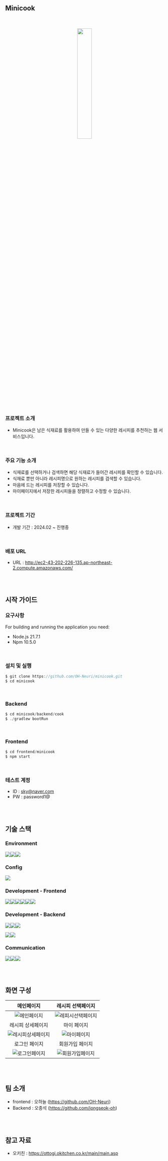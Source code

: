 ## Minicook

<div align="center">
  <br>
  <br>
  <img width="30%" src="https://github.com/OH-Neuri/minicook/assets/87141845/b4d2a226-1694-4818-ba46-b07852298fd6"/>
  <br>
</div>
<br>
<br>

<h3>
  프로젝트 소개
</h3>

-  Minicook은 남은 식재료를 활용하여 만들 수 있는 다양한 레시피를 추천하는 웹 서비스입니다.

<br>

### 주요 기능 소개
-  식재료를 선택하거나 검색하면 해당 식재료가 들어간 레시피를 확인할 수 있습니다.
-  식재료 뿐만 아니라 레시피명으로 원하는 레시피를 검색할 수 있습니다. 
-  마음에 드는 레시피를 저장할 수 있습니다.
-  마이페이지에서 저장한 레시피들을 정렬하고 수정할 수 있습니다.


<br>
<h3>프로젝트 기간</h3>

- 개발 기간 :  2024.02 ~ 진행중
<br>



### 배포 URL

- URL : http://ec2-43-202-226-135.ap-northeast-2.compute.amazonaws.com/

<br>
<br>


## 시작 가이드

### 요구사항

For building and running the application you need:

- Node.js 21.7.1
- Npm 10.5.0
  
<br>

### 설치 및 실행


```jsx
$ git clone https://github.com/OH-Neuri/minicook.git
$ cd minicook
```

<br>

### Backend

```jsx
$ cd minicook/backend/cook
$ ./gradlew bootRun
```

<br>

### Frontend

```jsx
$ cd frontend/minicook
$ npm start
```

<br>

### 테스트 계정

- ID : sky@naver.com
- PW : password1@

<br>
<br>

## 기술 스택


### Environment

<img src="https://img.shields.io/badge/visualstudiocode-007ACC?style=for-the-badge&logo=visualstudiocode&logoColor=white"><img src="https://img.shields.io/badge/GitHub-100000?style=for-the-badge&logo=github&logoColor=white"/><img src="https://img.shields.io/badge/Git-F05032?style=for-the-badge&logo=git&logoColor=white"/>



### Config

<img src="https://img.shields.io/badge/NPM-CB3837?style=for-the-badge&logo=npm&logoColor=white">

### Development - Frontend

<img src="https://img.shields.io/badge/JavaScript-F7DF1E?style=for-the-badge&logo=JavaScript&logoColor=white"/><img src="https://img.shields.io/badge/React-20232A?style=for-the-badge&logo=react&logoColor=61DAFB"/><img src="https://img.shields.io/badge/TypeScript-007ACC?style=for-the-badge&logo=typescript&logoColor=white"/><img src="https://img.shields.io/badge/redux-764ABC?style=for-the-badge&logo=redux&logoColor=white"/><img src="https://img.shields.io/badge/styledcomponents-DB7093?style=for-the-badge&logo=styledcomponents&logoColor=white"/><img src="https://img.shields.io/badge/Testinglibrary-E33332?style=for-the-badge&logo=testinglibrary&logoColor=white"/>



### Development - Backend

<img src="https://img.shields.io/badge/express-000000?style=for-the-badge&logo=express&logoColor=white"/><img src="https://img.shields.io/badge/mongodb-47A248?style=for-the-badge&logo=mongodb&logoColor=white"/><img src="https://img.shields.io/badge/firebase-FFCA28?style=for-the-badge&logo=firebase&logoColor=white"/>


<img src="https://img.shields.io/badge/SpringBoot-6DB33?style=for-the-badge&logo=spring&logoColor=white"/><img src="https://img.shields.io/badge/SpringSecurity-6DB33F?style=for-the-badge&logo=spring&logoColor=white"/>


### Communication

<img src="https://img.shields.io/badge/notion-000000?style=for-the-badge&logo=notion&logoColor=white"/><img src="https://img.shields.io/badge/googlesheets-34A853?style=for-the-badge&logo=googlesheets&logoColor=white"/><img src="https://img.shields.io/badge/discord-5865F2?style=for-the-badge&logo=discord&logoColor=white"/>

<br>
<br>


## 화면 구성

|메인페이지|레시피 선택페이지|
|:--:|:--:|
|![메인페이지](https://github.com/OH-Neuri/minicook/assets/87141845/706fbcc0-8afb-4a56-a297-45031472ae99)|![레피시선택페이지](https://github.com/OH-Neuri/minicook/assets/87141845/7db04be5-aca4-48fd-8135-b01366a70e60)|
|레시피 상세페이지|마이 페이지|
|![레시피상세페이지](https://github.com/OH-Neuri/minicook/assets/87141845/c81f87e8-4ced-4b1e-93f6-1549eeda3ae6)|![마이페이지](https://github.com/OH-Neuri/minicook/assets/87141845/13691981-754f-41c8-b1d2-d50b42739497)|
|로그인 페이지|회원가입 페이지|
|![로그인페이지](https://github.com/OH-Neuri/minicook/assets/87141845/424696c3-671e-480d-8c5e-3e183a57dcba)|![회원가입페이지](https://github.com/OH-Neuri/minicook/assets/87141845/fd10082c-0554-4b19-b94b-6c6162bc2b15)|

<br>
<br>

## 팀 소개

- frontend : 오하늘 (https://github.com/OH-Neuri)
- Backend : 오종석 (https://github.com/jongseok-oh)


<br>
<br>

## 참고 자료

- 오키친 : https://ottogi.okitchen.co.kr/main/main.asp
